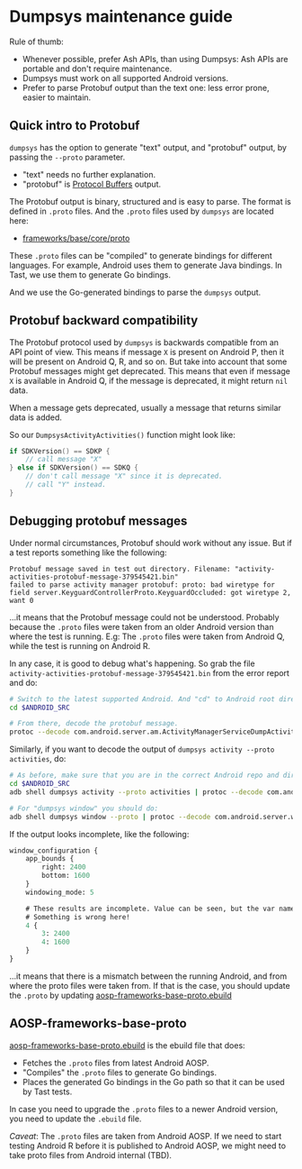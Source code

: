 # Dumpsys maintenance guide

Rule of thumb:

*   Whenever possible, prefer Ash APIs, than using Dumpsys: Ash APIs are
    portable and don't require maintenance.
*   Dumpsys must work on all supported Android versions.
*   Prefer to parse Protobuf output than the text one: less error prone, easier
    to maintain.

## Quick intro to Protobuf

`dumpsys` has the option to generate "text" output, and "protobuf" output, by
passing the `--proto` parameter.

*   "text" needs no further explanation.
*   "protobuf" is [Protocol Buffers][protocol-buffers] output.

The Protobuf output is binary, structured and is easy to parse. The format is
defined in `.proto` files. And the `.proto` files used by `dumpsys` are located
here:

*   [frameworks/base/core/proto][frameworks-base]

[protocol-buffers]: https://developers.google.com/protocol-buffers/
[frameworks-base]: https://android.googlesource.com/platform/frameworks/base/+/refs/heads/android10-dev/core/proto/

These `.proto` files can be "compiled" to generate bindings for different
languages. For example, Android uses them to generate Java bindings. In Tast, we
use them to generate Go bindings.

And we use the Go-generated bindings to parse the `dumpsys` output.

## Protobuf backward compatibility

The Protobuf protocol used by `dumpsys` is backwards compatible from an API
point of view. This means if message `X` is present on Android P, then it will
be present on Android Q, R, and so on. But take into account that some Protobuf
messages might get deprecated. This means that even if message `X` is available
in Android Q, if the message is deprecated, it might return `nil` data.

When a message gets deprecated, usually a message that returns similar data is
added.

So our `DumpsysActivityActivities()` function might look like:

```go
if SDKVersion() == SDKP {
    // call message "X"
} else if SDKVersion() == SDKQ {
    // don't call message "X" since it is deprecated.
    // call "Y" instead.
}
```

## Debugging protobuf messages

Under normal circumstances, Protobuf should work without any issue. But if a
test reports something like the following:

    Protobuf message saved in test out directory. Filename: "activity-activities-protobuf-message-379545421.bin"
    failed to parse activity manager protobuf: proto: bad wiretype for field server.KeyguardControllerProto.KeyguardOccluded: got wiretype 2, want 0

...it means that the Protobuf message could not be understood. Probably because
the `.proto` files were taken from an older Android version than where the test
is running. E.g: The `.proto` files were taken from Android Q, while the test is
running on Android R.

In any case, it is good to debug what's happening. So grab the file
`activity-activities-protobuf-message-379545421.bin` from the error report and
do:

```sh
# Switch to the latest supported Android. And "cd" to Android root directory.
cd $ANDROID_SRC

# From there, decode the protobuf message.
protoc --decode com.android.server.am.ActivityManagerServiceDumpActivitiesProto frameworks/base/core/proto/android/server/activitymanagerservice.proto < protobuf-message-490183657.bin
```

Similarly, if you want to decode the output of `dumpsys activity --proto
activities`, do:

```sh
# As before, make sure that you are in the correct Android repo and directory:
cd $ANDROID_SRC
adb shell dumpsys activity --proto activities | protoc --decode com.android.server.am.ActivityManagerServiceDumpActivitiesProto frameworks/base/core/proto/android/server/activitymanagerservice.proto

# For "dumpsys window" you should do:
adb shell dumpsys window --proto | protoc --decode com.android.server.wm.WindowManagerServiceDumpProto frameworks/base/core/proto/android/server/windowmanagerservice.proto
```

If the output looks incomplete, like the following:

```proto
window_configuration {
    app_bounds {
        right: 2400
        bottom: 1600
    }
    windowing_mode: 5

    # These results are incomplete. Value can be seen, but the var name not.
    # Something is wrong here!
    4 {
        3: 2400
        4: 1600
    }
}
```

...it means that there is a mismatch between the running Android, and from where
the proto files were taken from. If that is the case, you should update the
`.proto` by updating [aosp-frameworks-base-proto.ebuild][aosp-frameworks-proto]

[aosp-frameworks-proto]: http://cs/chromeos_public/src/third_party/chromiumos-overlay/chromeos-base/aosp-frameworks-base-proto/

## AOSP-frameworks-base-proto

[aosp-frameworks-base-proto.ebuild][aosp-frameworks-proto] is the ebuild file
that does:

*   Fetches the `.proto` files from latest Android AOSP.
*   "Compiles" the `.proto` files to generate Go bindings.
*   Places the generated Go bindings in the Go path so that it can be used by
    Tast tests.

In case you need to upgrade the `.proto` files to a newer Android version, you
need to update the `.ebuild` file.

*Caveat*: The `.proto` files are taken from Android AOSP. If we need to start
testing Android R before it is published to Android AOSP, we might need to take
proto files from Android internal (TBD).
